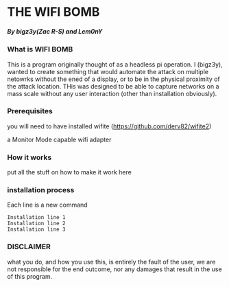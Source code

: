 # THE WIFI BOMB 

##### By bigz3y(Zac R-S) and Lem0nY

### What is WIFI BOMB

This is a program originally thought of as a headless pi operation. I (bigz3y), wanted to create something that would automate the attack on multiple netowrks without the ened of a display, or to be in the physical proximity of the attack location. THis was designed to be able to capture networks on a mass scale without any user interaction (other than installation obviously).


### Prerequisites
you will need to have installed wifite (https://github.com/derv82/wifite2)

a Monitor Mode capable wifi adapter



### How it works

put all the stuff on how to make it work here

### installation process

Each line is a new command

    Installation line 1
    Installation line 2
    Installation line 3
	
	

### DISCLAIMER

what you do, and how you use this, is entirely the fault of the user, we are not responsible for the end outcome, nor any damages that result in the use of this program. 

